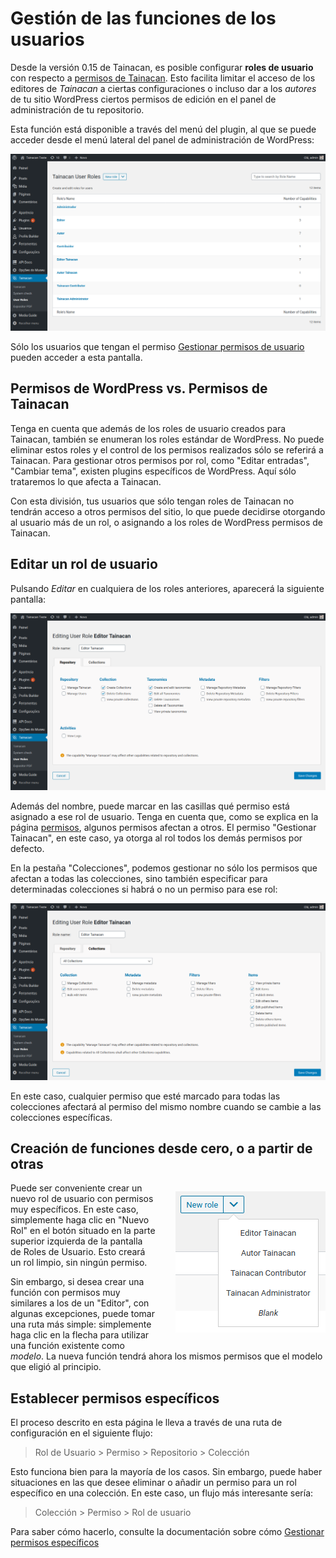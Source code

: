 # Gestión de las funciones de los usuarios

Desde la versión 0.15 de Tainacan, es posible configurar **roles de usuario** con respecto a [permisos de Tainacan](/es-mx/capabilities.md). Esto facilita limitar el acceso de los editores de _Tainacan_ a ciertas configuraciones o incluso dar a los _autores_ de tu sitio WordPress ciertos permisos de edición en el panel de administración de tu repositorio.

Esta función está disponible a través del menú del plugin, al que se puede acceder desde el menú lateral del panel de administración de WordPress:

![Pantalla de gestión de roles de usuario](/es-mx/_assets/images/manage-user-roles-1.png)

Sólo los usuarios que tengan el permiso [Gestionar permisos de usuario](/es-mx/capabilities#repositorio-general) pueden acceder a esta pantalla.

## Permisos de WordPress vs. Permisos de Tainacan

Tenga en cuenta que además de los roles de usuario creados para Tainacan, también se enumeran los roles estándar de WordPress. No puede eliminar estos roles y el control de los permisos realizados sólo se referirá a Tainacan. Para gestionar otros permisos por rol, como "Editar entradas", "Cambiar tema", existen plugins específicos de WordPress. Aquí sólo trataremos lo que afecta a Tainacan.

Con esta división, tus usuarios que sólo tengan roles de Tainacan no tendrán acceso a otros permisos del sitio, lo que puede decidirse otorgando al usuario más de un rol, o asignando a los roles de WordPress permisos de Tainacan.

## Editar un rol de usuario

Pulsando _Editar_ en cualquiera de los roles anteriores, aparecerá la siguiente pantalla:

![Pantalla de configuración de roles de usuario en la pestaña del repositorio](/es-mx/_assets/images/manage-user-roles-2.png)

Además del nombre, puede marcar en las casillas qué permiso está asignado a ese rol de usuario. Tenga en cuenta que, como se explica en la página [permisos](/es-mx/capabilities), algunos permisos afectan a otros. El permiso "Gestionar Tainacan", en este caso, ya otorga al rol todos los demás permisos por defecto.

En la pestaña "Colecciones", podemos gestionar no sólo los permisos que afectan a todas las colecciones, sino también especificar para determinadas colecciones si habrá o no un permiso para ese rol:

![Pantalla de configuración del rol de usuario en la pestaña de Colecciones](/es-mx/_assets/images/manage-user-roles-3.png)

En este caso, cualquier permiso que esté marcado para todas las colecciones afectará al permiso del mismo nombre cuando se cambie a las colecciones específicas.

## Creación de funciones desde cero, o a partir de otras

<div style="float: right; margin-left: 32px;">

![Crear una función de usuario a partir de otra](/es-mx/_assets/images/manage-user-roles-4.png ":size=220")

</div>

Puede ser conveniente crear un nuevo rol de usuario con permisos muy específicos. En este caso, simplemente haga clic en "Nuevo Rol" en el botón situado en la parte superior izquierda de la pantalla de Roles de Usuario. Esto creará un rol limpio, sin ningún permiso.

Sin embargo, si desea crear una función con permisos muy similares a los de un "Editor", con algunas excepciones, puede tomar una ruta más simple: simplemente haga clic en la flecha para utilizar una función existente como _modelo_. La nueva función tendrá ahora los mismos permisos que el modelo que eligió al principio.

## Establecer permisos específicos

El proceso descrito en esta página le lleva a través de una ruta de configuración en el siguiente flujo:

> Rol de Usuario > Permiso > Repositorio > Colección

Esto funciona bien para la mayoría de los casos. Sin embargo, puede haber situaciones en las que desee eliminar o añadir un permiso para un rol específico en una colección. En este caso, un flujo más interesante sería:

> Colección > Permiso > Rol de usuario

Para saber cómo hacerlo, consulte la documentación sobre cómo [Gestionar permisos específicos](/es-mx/manage-specific-capabilities.md)
